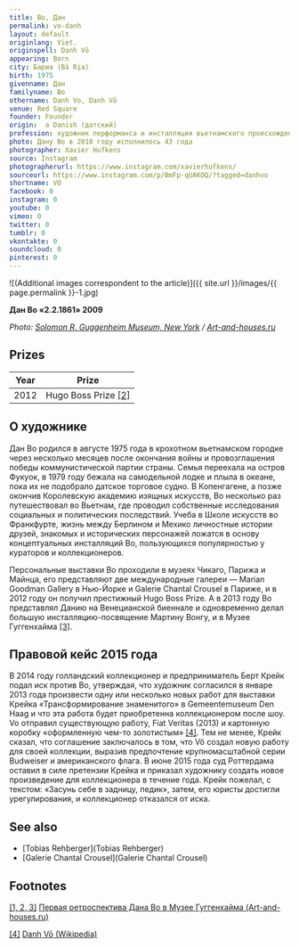 ```yaml
---
title: Во, Дан
permalink: vo-danh
layout: default
originlang: Viet.
originspell: Danh Vō
appearing: Born
city: Бариа (Bà Rịa)
birth: 1975
givenname: Дан
familyname: Во
othername: Danh Vo, Danh Vō
venue: Red Square
founder: Founder
origin:  a Danish (датский)
profession: художник перформанса и инсталляция вьетнамского происхождения живущийи работающий в Берлине и Мехико. Не скрывает свою гомосексуальность
photo: Дану Во в 2018 году исполнилось 43 года
photographer: Xavier Hufkens
source: Instagram
photographerurl: https://www.instagram.com/xavierhufkens/
sourceurl: https://www.instagram.com/p/BmFp-qUAKOQ/?tagged=danhvo
shortname: VO
facebook: 0
instagram: 0
youtube: 0
vimeo: 0
twitter: 0
tumblr: 0
vkontakte: 0
soundcloud: 0
pinterest: 0
---
```


![(Additional images correspondent to the article)]({{ site.url }}/images/{{ page.permalink }}-1.jpg)

**Дан Во «2.2.1861» 2009**

*Photo: [Solomon R. Guggenheim Museum, New York](solomon-r-guggenheim-museum) / [Art-and-houses.ru](http://art-and-houses.ru/2018/02/03/pervaya-retrospektiva-dana-vo-v-muzee-guggenhajma/)*

## Prizes

|Year|Prize|
|-|-|
|2012|Hugo Boss Prize <span id="a1">[\[2\]](#f1)</span>|

## О художнике

Дан Во родился в августе 1975 года в крохотном вьетнамском городке через несколько месяцев после окончания войны и провозглашения победы коммунистической партии страны. Cемья переехала на остров Фукуок, в 1979 году бежала на самодельной лодке и плыла в океане, пока их не подобрало датское торговое судно. В Копенгагене, а позже окончив Королевскую академию изящных искусств, Во несколько раз путешествовал во Вьетнам, где проводил собственные исследования социальных и политических последствий. Учеба в Школе искусств во Франкфурте, жизнь между Берлином и Мехико личностные истории друзей, знакомых и исторических персонажей ложатся в основу концептуальных инсталляций Во, пользующихся популярностью у кураторов и коллекционеров.

Персональные выставки Во проходили в музеях Чикаго, Парижа и Майнца, его представляют две международные галереи — Marian Goodman Gallery в Нью-Йорке и Galerie Chantal Crousel в Париже, и в 2012 году он получил престижный Hugo Boss Prize. А в 2013 году Во представлял Данию на Венецианской биеннале и одновременно делал большую инсталляцию-посвящение Мартину Вонгу, и в Музее Гуггенхайма <span id="a1">[\[3\]](#f1)</span>.

## Правовой кейс 2015 года

В 2014 году голландский коллекционер и предприниматель Берт Крейк подал иск против Во, утверждая, что художник согласился в январе 2013 года произвести одну или несколько новых работ для выставки Крейка «Трансформирование знаменитого» в Gemeentemuseum Den Haag и что эта работа будет приобретенна коллекционером после шоу. Vo отправил существующую работу, Fiat Veritas (2013) и картонную коробку «оформленную чем-то золотистым» <span id="a4">[\[4\]](#f4)</span>. Тем не менее, Крейк сказал, что соглашение заключалось в том, что Vô создал новую работу для своей коллекции, выразив предпочтение крупномасштабной серии Budweiser и американского флага. В июне 2015 года суд Роттердама оставил в силе претензии Крейка и приказал художнику создать новое произведение для коллекционера в течение года. Крейк пожелал, с текстом: «Засунь себе в задницу, педик», затем, его юристы достигли урегулирования, и коллекционер отказался от иска.

## See also

+ [Tobias Rehberger](Tobias Rehberger)
+ [Galerie Chantal Crousel](Galerie Chantal Crousel)

## Footnotes

[[1, 2, 3]](#a1) <span id="f1"></span> [Первая ретроспектива Дана Во в Музее Гуггенхайма (Art-and-houses.ru)](http://art-and-houses.ru/2018/02/03/pervaya-retrospektiva-dana-vo-v-muzee-guggenhajma/)

[[4]](#a4) <span id="f4"></span> [Danh Vō (Wikipedia)](index)
